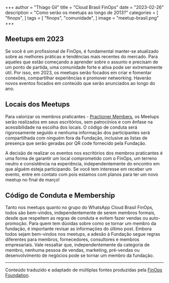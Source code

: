 +++
author = "Thiago Gil"
title = "Cloud Brasil FinOps"
date = "2023-02-26"
description = "Como serão os meetups ao longo de 2013?"
categories = [
    "finops",
]
tags = [
    "finops",
    "comunidade",
]
image = "meetup-brasil.png"
+++

## Meetups em 2023

Se você é um profissional de FinOps, é fundamental manter-se atualizado sobre as melhores práticas e tendências mais recentes do mercado. Para aqueles que estão começando a aprender sobre o assunto e precisam de um ponto de partida, uma comunidade forte e ativa pode ser extremamente útil. Por isso, em 2023, os meetups serão focados em criar e fomentar conexões, compartilhar experiências e promover networking. Haverão novos eventos focados em conteúdo que serão anunciados ao longo do ano.

## Locais dos Meetups

Para valorizar os membros praticantes - [Practioner Members](https://www.finops.org/membership/), os Meetups serão realizados em seus escritórios, sem patrocínios e com ênfase na acessibilidade na escolha dos locais. O código de conduta será rigorosamente seguido e nenhuma informação dos participantes será compartilhada com ninguém fora da Fundação, inclusive as listas de presença que serão geradas por QR code fornecido pela Fundação.

A decisão de realizar os eventos nos escritórios dos membros praticantes é uma forma de garantir um local comprometido com o FinOps, um terreno neutro e consistência na experiência, independentemente do encontro em que alguém esteja participando. Se você tem interesse em receber um evento, entre em contato com pois estamos com planos para ter um novo meetup no final de março!

## Código de Conduta e Membership

Tanto nos meetups quanto no grupo do WhatsApp Cloud Brasil FinOps, todos são bem-vindos, independentemente de serem membros formais, desde que respeitem as regras de conduta e evitem fazer vendas ou auto-promoção. Para quem tem dúvidas sobre como se tornar um membro da fundação, é importante revisar as informações do último post. Embora todos sejam bem-vindos nos meetups, a adesão à Fundação segue regras diferentes para membros, fornecedores, consultores e membros empresariais. Vale ressaltar que, independentemente da categoria de membro, nenhuma pessoa de vendas, marketing, pré-vendas ou desenvolvimento de negócios pode se tornar um membro da fundação.


---

Conteúdo traduzido e adaptado de múltiplas fontes produzidas pela [FinOps Foundation](https://finops.org/about/).
